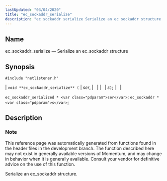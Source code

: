 ```yaml
---
lastUpdated: "03/04/2020"
title: "ec_sockaddr_serialize"
description: "ec sockaddr serialize Serialize an ec sockaddr structure void ec sockaddr serialize ser s ec sockaddr serialized ser ec sockaddr s This reference page was automatically generated from functions found in the header files in the development branch The function described here may not exist in generally available versions of..."
---
```


<a name="apis.ec_sockaddr_serialize"></a> 
## Name

ec_sockaddr_serialize — Serialize an ec_sockaddr structure

## Synopsis

`#include "netlistener.h"`

| `void **ec_sockaddr_serialize** (` | <var class="pdparam">ser</var>, |   |
|   | <var class="pdparam">s</var>`)`; |   |

`ec_sockaddr_serialized * <var class="pdparam">ser</var>`;
`ec_sockaddr * <var class="pdparam">s</var>`;<a name="idp62122704"></a> 
## Description

### Note

This reference page was automatically generated from functions found in the header files in the development branch. The function described here may not exist in generally available versions of Momentum, and may change in behavior when it is generally available. Consult your vendor for definitive advice on the use of this function.

Serialize an ec_sockaddr structure.